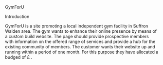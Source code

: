 GymForU

Introduction

GymForU is a site promoting a local independent gym facility in Suffron Walden area. The gym wants to enhance their online presence by means of a custom build website. The page should provide prospective members with information on the offered range of services and provide a hub for the existing community of members. The customer wants their website up and running within a period of one month. For this purpose they have allocated a budged of £  .
